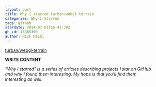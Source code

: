 ```yaml
---
layout: post
title: Why I starred turban/webgl-terrain
categories: Why-I-Starred
tags: github
stardate: 2014-07-01T16:42:30Z
gh_id: 13365390
author: Nick Peihl
---
```


[turban/webgl-terrain](star.repo.html_url)

**WRITE CONTENT**

*"Why I starred" is a series of articles describing projects I star on GitHub and why I found them interesting. My hope is that you'll find them interesting as well.*

